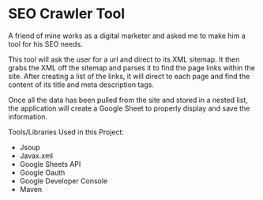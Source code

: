 # SEO Crawler Tool

A friend of mine works as a digital marketer and asked me to make him a tool for his SEO needs.

This tool will ask the user for a url and direct to its XML sitemap. It then grabs the XML off the sitemap and parses it to find the page links within the site.
After creating a list of the links, it will direct to each page and find the content of its title and meta description tags.

Once all the data has been pulled from the site and stored in a nested list, the application will create a Google Sheet to properly display and save the information.

Tools/Libraries Used in this Project:
- Jsoup
- Javax.xml
- Google Sheets API
- Google Oauth
- Google Developer Console
- Maven

